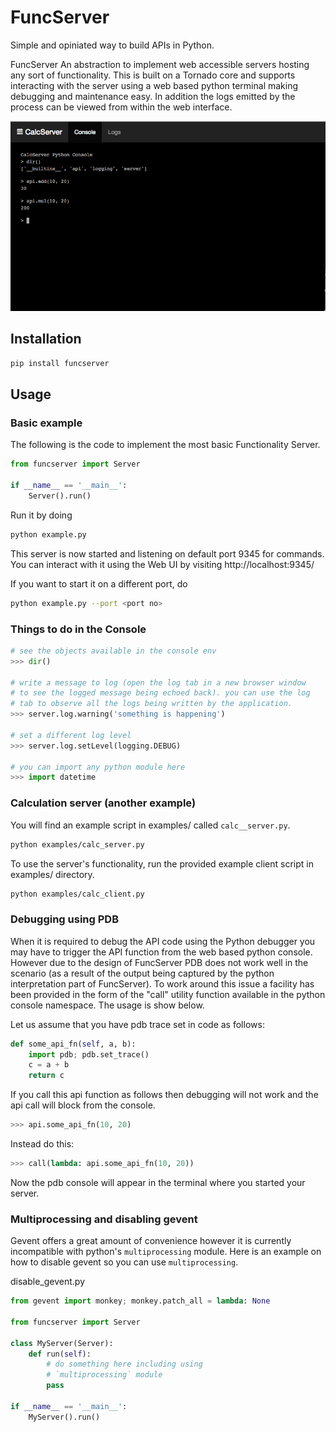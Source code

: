# FuncServer

Simple and opiniated way to build APIs in Python.

FuncServer An abstraction to implement web accessible servers hosting any sort of functionality. This is built on a Tornado core and supports interacting with the server using a web based python terminal making debugging and maintenance easy. In addition the logs emitted by the process can be viewed from within the web interface.

![Image](./calcserver.png?raw=true)

## Installation
``` bash
pip install funcserver
```

## Usage

### Basic example

The following is the code to implement the most basic Functionality Server.

``` python
from funcserver import Server

if __name__ == '__main__':
    Server().run()
```

Run it by doing

``` bash
python example.py
```

This server is now started and listening on default port 9345 for commands. You can interact with it using the Web UI by visiting http://localhost:9345/

If you want to start it on a different port, do

``` bash
python example.py --port <port no>
```

### Things to do in the Console

``` python
# see the objects available in the console env
>>> dir()

# write a message to log (open the log tab in a new browser window
# to see the logged message being echoed back). you can use the log
# tab to observe all the logs being written by the application.
>>> server.log.warning('something is happening')

# set a different log level
>>> server.log.setLevel(logging.DEBUG)

# you can import any python module here
>>> import datetime
```

### Calculation server (another example)

You will find an example script in examples/ called `calc__server.py`.

``` bash
python examples/calc_server.py
```

To use the server's functionality, run the provided example client script in examples/ directory.

``` bash
python examples/calc_client.py
```

### Debugging using PDB

When it is required to debug the API code using the Python debugger you may have to trigger the API function from the web based python console. However due to the design of FuncServer PDB does not work well in the scenario (as a result of the output being captured by the python interpretation part of FuncServer). To work around this issue a facility has been provided in the form of the "call" utility function available in the python console namespace. The usage is show below.

Let us assume that you have pdb trace set in code as follows:
``` python
def some_api_fn(self, a, b):
    import pdb; pdb.set_trace()
    c = a + b
    return c
```

If you call this api function as follows then debugging will not work and the api call will block from the console.
``` python
>>> api.some_api_fn(10, 20)
```

Instead do this:
``` python
>>> call(lambda: api.some_api_fn(10, 20))
```

Now the pdb console will appear in the terminal where you started your server.

### Multiprocessing and disabling gevent

Gevent offers a great amount of convenience however it is currently
incompatible with python's `multiprocessing` module. Here is an example on how
to disable gevent so you can use `multiprocessing`.

disable\_gevent.py
```python
from gevent import monkey; monkey.patch_all = lambda: None

from funcserver import Server

class MyServer(Server):
    def run(self):
        # do something here including using
        # `multiprocessing` module
        pass

if __name__ == '__main__':
    MyServer().run()
```
